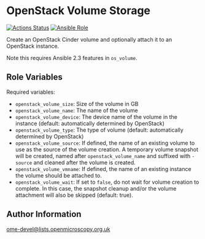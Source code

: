 OpenStack Volume Storage
========================

[![Actions Status](https://github.com/ome/ansible-role-openstack-volume-storage/workflows/Molecule/badge.svg)](https://github.com/ome/ansible-role-openstack-volume-storage/actions)
[![Ansible Role](https://img.shields.io/ansible/role/41992.svg)](https://galaxy.ansible.com/ome/openstack_volume_storage/)

Create an OpenStack Cinder volume and optionally attach it to an OpenStack
instance.

Note this requires Ansible 2.3 features in `os_volume`.


Role Variables
--------------

Required variables:

- `openstack_volume_size`: Size of the volume in GB
- `openstack_volume_name`: The name of the volume
- `openstack_volume_device`: The device name of the volume in the instance (default: automatically determined by OpenStack)
- `openstack_volume_type`: The type of volume (default: automatically determined by OpenStack)
- `openstack_volume_source`: If defined, the name of an existing volume to use as the source of the volume creation. A temporary volume snapshot will be created, named after `openstack_volume_name` and suffixed with `-source` and cleaned after the volume is created.
- `openstack_volume_vmname`: If defined, the name of an existing instance the volume should be attached to.
- `openstack_volume_wait`: If set to `false`, do not wait for volume creation to complete. In this case, the snapshot cleanup and/or the volume attachment will also be skipped (default: true).

Author Information
------------------

ome-devel@lists.openmicroscopy.org.uk
